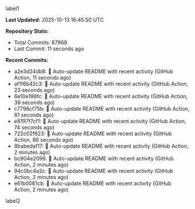 
label1 
<!-- ACTIVITY_START -->
**Last Updated:** 2025-10-13 16:45:50 UTC

**Repository Stats:**
- Total Commits: 87968
- Last Commit: 11 seconds ago

**Recent Commits:**
- a2e3d24db8: 🤖 Auto-update README with recent activity (GitHub Action, 11 seconds ago)
- af1f6b42c3: 🤖 Auto-update README with recent activity (GitHub Action, 23 seconds ago)
- 6e10e198fc: 🤖 Auto-update README with recent activity (GitHub Action, 39 seconds ago)
- c7798cf75b: 🤖 Auto-update README with recent activity (GitHub Action, 61 seconds ago)
- e8197f7cf1: 🤖 Auto-update README with recent activity (GitHub Action, 74 seconds ago)
- 722c02f923: 🤖 Auto-update README with recent activity (GitHub Action, 86 seconds ago)
- 8babedaf17: 🤖 Auto-update README with recent activity (GitHub Action, 2 minutes ago)
- bc904e2096: 🤖 Auto-update README with recent activity (GitHub Action, 2 minutes ago)
- 94c0bc4a2c: 🤖 Auto-update README with recent activity (GitHub Action, 2 minutes ago)
- e61b0061cb: 🤖 Auto-update README with recent activity (GitHub Action, 2 minutes ago)
<!-- ACTIVITY_END -->

label2
